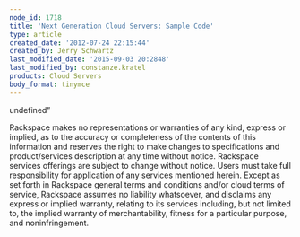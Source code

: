 ```yaml
---
node_id: 1718
title: 'Next Generation Cloud Servers: Sample Code'
type: article
created_date: '2012-07-24 22:15:44'
created_by: Jerry Schwartz
last_modified_date: '2015-09-03 20:2848'
last_modified_by: constanze.kratel
products: Cloud Servers
body_format: tinymce
---
```


undefined&rdquo;

Rackspace makes no representations or warranties of any kind, express or
implied, as to the accuracy or completeness of the contents of this
information and reserves the right to make changes to specifications and
product/services description at any time without notice. Rackspace
services offerings are subject to change without notice. Users must take
full responsibility for application of any services mentioned herein.
Except as set forth in Rackspace general terms and conditions and/or
cloud terms of service, Rackspace assumes no liability whatsoever, and
disclaims any express or implied warranty, relating to its services
including, but not limited to, the implied warranty of merchantability,
fitness for a particular purpose, and noninfringement.

